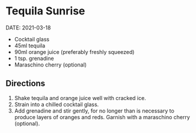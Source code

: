 # Tequila Sunrise

DATE: 2021-03-18

- Cocktail glass
- 45ml tequila
- 90ml orange juice (preferably freshly squeezed)
- 1 tsp. grenadine
- Maraschino cherry (optional)

## Directions

1. Shake tequila and orange juice well with cracked ice.
1. Strain into a chilled cocktail glass.
1. Add grenadine and stir gently, for no longer than is necessary to produce layers of oranges and reds. Garnish with a maraschino cherry (optional).